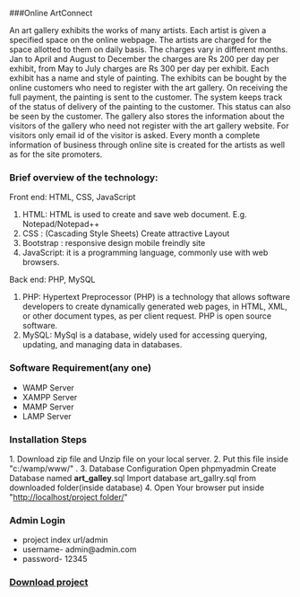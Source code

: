 ###Online ArtConnect

<div id="pgc-576-0-0" class="panel-grid-cell" data-weight="1">
<div id="panel-576-0-0-1" class="so-panel widget widget_sow-editor" data-index="1" data-style="{&quot;background_display&quot;:&quot;tile&quot;}">
<div class="so-widget-sow-editor so-widget-sow-editor-base">
<div class="siteorigin-widget-tinymce textwidget">

An art gallery exhibits the works of many artists. Each artist is given a specified space on the online webpage. The artists are charged for the space allotted to them on daily basis. The charges vary in different months. Jan to April and August to December the charges are Rs 200 per day per exhibit, from May to July charges are Rs 300 per day per exhibit. Each exhibit has a name and style of painting. The exhibits can be bought by the online customers who need to register with the art gallery. On receiving the full payment, the painting is sent to the customer. The system keeps track of the status of delivery of the painting to the customer. This status can also be seen by the customer. The gallery also stores the information about the visitors of the gallery who need not register with the art gallery website. For visitors only email id of the visitor is asked. Every month a complete information of business through online site is created for the artists as well as for the site promoters.
<h3 class="notes">Brief overview of the technology:</h3>
<div id="pg-2292-0" class="panel-grid panel-no-style">
<div id="pgc-2292-0-0" class="panel-grid-cell">
<div id="panel-2292-0-0-0" class="so-panel widget widget_text panel-first-child panel-last-child" data-index="0">
<div class="textwidget">

Front end: HTML, CSS, JavaScript
<ol>
 	<li>HTML: HTML is used to create and save web document. E.g. Notepad/Notepad++</li>
 	<li>CSS : (Cascading Style Sheets) Create attractive Layout</li>
 	<li>Bootstrap : responsive design mobile freindly site</li>
 	<li>JavaScript: it is a programming language, commonly use with web browsers.</li>
</ol>
Back end: PHP, MySQL
<ol>
 	<li>PHP: Hypertext Preprocessor (PHP) is a technology that allows software developers to create dynamically generated web pages, in HTML, XML, or other document types, as per client request. PHP is open source software.</li>
 	<li>MySQL: MySql is a database, widely used for accessing querying, updating, and managing data in databases.</li>
</ol>
<h3 id="requirement" class="notes">Software Requirement(any one)</h3>
<ul>
 	<li>WAMP Server</li>
 	<li>XAMPP Server</li>
 	<li>MAMP Server</li>
 	<li>LAMP Server</li>
</ul>
<h3 id="installation" class="notes">Installation Steps</h3>
1. Download zip file and Unzip file on your local server.
2. Put this file inside "c:/wamp/www/" .
3. Database Configuration
Open phpmyadmin
Create Database named <strong>art_galley</strong>.sql
Import database art_gallry.sql from downloaded folder(inside database)
4. Open Your browser put inside "<a class="vglnk" href="http://localhost/Online_exam_New/" rel="nofollow">http://localhost/project folder/</a>"

</div>
</div>
<h3>Admin Login</h3>
</div>
<ul>
 	<li>project index url/admin</li>
 	<li>username- admin@admin.com</li>
 	<li>password- 12345</li>
</ul>
</div>
<div id="pg-2292-1" class="panel-grid panel-no-style">
<div id="pgc-2292-1-0" class="panel-grid-cell">
<div id="panel-2292-1-0-0" class="so-panel widget widget_text panel-first-child panel-last-child" data-index="1">
<div class="textwidget">
<div class="" data-lock-id="onpLock358715">
<h3><a href="https://github.com/projectworlds32/online-art-gallery-in-php/archive/master.zip">Download project</a></h3>
</div>
</div>
</div>
</div>
</div>
</div>
</div>
</div>
<div id="panel-576-0-0-2" class="so-panel widget widget_sow-editor" data-index="2">
<div class="so-widget-sow-editor so-widget-sow-editor-base">
<div class="siteorigin-widget-tinymce textwidget"></div>
</div>
</div>
</div>
<div id="pgc-576-0-4" class="panel-grid-cell" data-weight="1">
<div id="panel-576-0-4-0" class="so-panel widget widget_sow-editor panel-first-child panel-last-child" data-index="9">
<div class="so-widget-sow-editor so-widget-sow-editor-base">
<div class="siteorigin-widget-tinymce textwidget">

&nbsp;

</div>
</div>
</div>
</div>